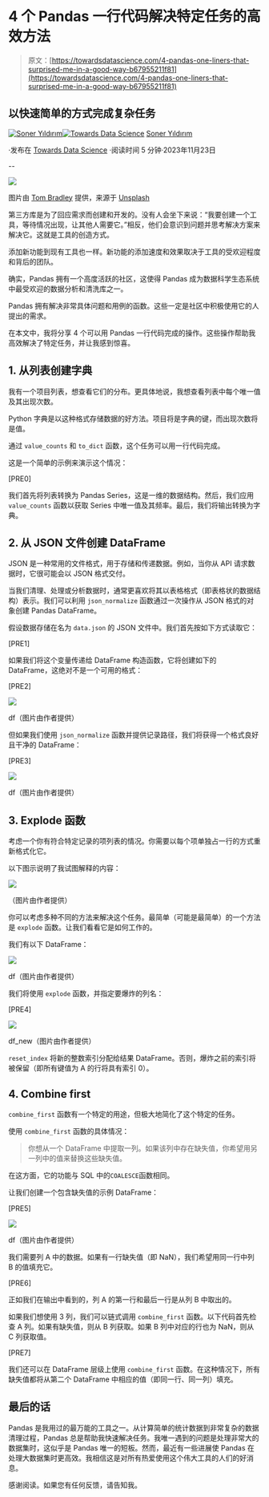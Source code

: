 # 4 个 Pandas 一行代码解决特定任务的高效方法

> 原文：[https://towardsdatascience.com/4-pandas-one-liners-that-surprised-me-in-a-good-way-b67955211f81](https://towardsdatascience.com/4-pandas-one-liners-that-surprised-me-in-a-good-way-b67955211f81)

## 以快速简单的方式完成复杂任务

[](https://sonery.medium.com/?source=post_page-----b67955211f81--------------------------------)[![Soner Yıldırım](../Images/c589572e9d1ee176cd4f5a0008173f1b.png)](https://sonery.medium.com/?source=post_page-----b67955211f81--------------------------------)[](https://towardsdatascience.com/?source=post_page-----b67955211f81--------------------------------)[![Towards Data Science](../Images/a6ff2676ffcc0c7aad8aaf1d79379785.png)](https://towardsdatascience.com/?source=post_page-----b67955211f81--------------------------------) [Soner Yıldırım](https://sonery.medium.com/?source=post_page-----b67955211f81--------------------------------)

·发布在 [Towards Data Science](https://towardsdatascience.com/?source=post_page-----b67955211f81--------------------------------) ·阅读时间 5 分钟·2023年11月23日

--

![](../Images/5569fc0f11be8364c66846bfb0609968.png)

图片由 [Tom Bradley](https://unsplash.com/@tomrootstudio?utm_content=creditCopyText&utm_medium=referral&utm_source=unsplash) 提供，来源于 [Unsplash](https://unsplash.com/photos/brown-squirrel-on-green-grass-during-daytime-Z-ns9qAcvl4?utm_content=creditCopyText&utm_medium=referral&utm_source=unsplash)

第三方库是为了回应需求而创建和开发的。没有人会坐下来说：“我要创建一个工具，等待情况出现，让其他人需要它。”相反，他们会意识到问题并思考解决方案来解决它。这就是工具的创造方式。

添加新功能到现有工具也一样。新功能的添加速度和效果取决于工具的受欢迎程度和背后的团队。

确实，Pandas 拥有一个高度活跃的社区，这使得 Pandas 成为数据科学生态系统中最受欢迎的数据分析和清洗库之一。

Pandas 拥有解决非常具体问题和用例的函数。这些一定是社区中积极使用它的人提出的需求。

在本文中，我将分享 4 个可以用 Pandas 一行代码完成的操作。这些操作帮助我高效解决了特定任务，并让我感到惊喜。

## 1\. 从列表创建字典

我有一个项目列表，想查看它们的分布。更具体地说，我想查看列表中每个唯一值及其出现次数。

Python 字典是以这种格式存储数据的好方法。项目将是字典的键，而出现次数将是值。

通过 `value_counts` 和 `to_dict` 函数，这个任务可以用一行代码完成。

这是一个简单的示例来演示这个情况：

[PRE0]

我们首先将列表转换为 Pandas Series，这是一维的数据结构。然后，我们应用 `value_counts` 函数以获取 Series 中唯一值及其频率。最后，我们将输出转换为字典。

## 2. 从 JSON 文件创建 DataFrame

JSON 是一种常用的文件格式，用于存储和传递数据。例如，当你从 API 请求数据时，它很可能会以 JSON 格式交付。

当我们清理、处理或分析数据时，通常更喜欢将其以表格格式（即表格状的数据结构）表示。我们可以利用 `json_normalize` 函数通过一次操作从 JSON 格式的对象创建 Pandas DataFrame。

假设数据存储在名为 `data.json` 的 JSON 文件中。我们首先按如下方式读取它：

[PRE1]

如果我们将这个变量传递给 DataFrame 构造函数，它将创建如下的 DataFrame，这绝对不是一个可用的格式：

[PRE2]

![](../Images/2ac39c06795fa69c508251ff2fba93f3.png)

df（图片由作者提供）

但如果我们使用 `json_normalize` 函数并提供记录路径，我们将获得一个格式良好且干净的 DataFrame：

[PRE3]

![](../Images/f54adad98e37b03455dd5e31b8f388fc.png)

df（图片由作者提供）

## 3. Explode 函数

考虑一个你有符合特定记录的项列表的情况。你需要以每个项单独占一行的方式重新格式化它。

以下图示说明了我试图解释的内容：

![](../Images/347fc5df4fa22374320ceff798e524a4.png)

（图片由作者提供）

你可以考虑多种不同的方法来解决这个任务。最简单（可能是最简单）的一个方法是 `explode` 函数。让我们看看它是如何工作的。

我们有以下 DataFrame：

![](../Images/ae95d917871c615a345df60e29aed647.png)

df（图片由作者提供）

我们将使用 `explode` 函数，并指定要爆炸的列名：

[PRE4]

![](../Images/017148d21da9f19eea24b9e72176fb88.png)

df_new（图片由作者提供）

`reset_index` 将新的整数索引分配给结果 DataFrame。否则，爆炸之前的索引将被保留（即所有键值为 A 的行将具有索引 0）。

## 4. Combine first

`combine_first` 函数有一个特定的用途，但极大地简化了这个特定的任务。

使用 `combine_first` 函数的具体情况：

> 你想从一个 DataFrame 中提取一列。如果该列中存在缺失值，你希望用另一列中的值来替换这些缺失值。

在这方面，它的功能与 SQL 中的`COALESCE`函数相同。

让我们创建一个包含缺失值的示例 DataFrame：

[PRE5]

![](../Images/f0ad46e4f43caf9569dc6a1ab205f110.png)

df（图片由作者提供）

我们需要列 A 中的数据。如果有一行缺失值（即 NaN），我们希望用同一行中列 B 的值填充它。

[PRE6]

正如我们在输出中看到的，列 A 的第一行和最后一行是从列 B 中取出的。

如果我们想使用 3 列，我们可以链式调用 `combine_first` 函数。以下代码首先检查 A 列。如果有缺失值，则从 B 列获取。如果 B 列中对应的行也为 NaN，则从 C 列获取值。

[PRE7]

我们还可以在 DataFrame 层级上使用 `combine_first` 函数。在这种情况下，所有缺失值都将从第二个 DataFrame 中相应的值（即同一行、同一列）填充。

## 最后的话

Pandas 是我用过的最万能的工具之一。从计算简单的统计数据到非常复杂的数据清理过程，Pandas 总是帮助我快速解决任务。我唯一遇到的问题是处理非常大的数据集时，这似乎是 Pandas 唯一的短板。然而，最近有一些进展使 Pandas 在处理大数据集时更高效。我相信这是对所有热爱使用这个伟大工具的人们的好消息。

感谢阅读。如果您有任何反馈，请告知我。

